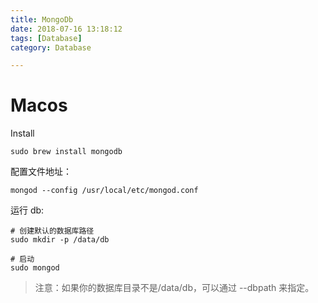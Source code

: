 ```yaml
---
title: MongoDb
date: 2018-07-16 13:18:12
tags: [Database]
category: Database

---
```


# Macos

Install

```
sudo brew install mongodb
```

配置文件地址：

```
mongod --config /usr/local/etc/mongod.conf
```

运行 db: 

```
# 创建默认的数据库路径
sudo mkdir -p /data/db

# 启动
sudo mongod
```

>注意：如果你的数据库目录不是/data/db，可以通过 --dbpath 来指定。




